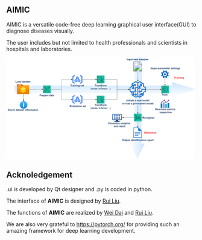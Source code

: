 ## AIMIC

AIMIC is a versatile code-free deep learning graphical user interface(GUI) to diagnose diseases visually.

The user includes but not limited to health professionals and scientists in hospitals and laboratories.

<p align="left"> <img src=workflow.PNG align="center" width="1080px">


## Acknoledgement

.ui is developed by Qt designer and .py is coded in python.

The interface of **AIMIC** is designed by [Rui Liu](https://github.com/RuiLiuvw).

The functions of **AIMIC** are realized by [Wei Dai](https://github.com/anthonyweidai) and [Rui Liu](https://github.com/RuiLiuvw).
  
We are also very grateful to https://pytorch.org/ for providing such an amazing framework for deep learning development.


